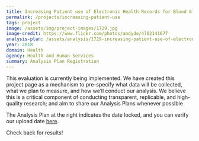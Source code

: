 ```yaml
---
title: Increasing Patient use of Electronic Health Records for Blood Glucose Monitoring
permalink: /projects/increasing-patient-use
tags: project  
image: /assets/img/project-images/1729.jpg
image-credit: https://www.flickr.com/photos/andyde/4762141677
analysis-plan: /assets/analysis/1729-increasing-patient-use-of-electronic-health-records.pdf
year: 2018  
domain: Health
agency: Health and Human Services
summary: Analysis Plan Registration
---
```

This evaluation is currently being implemented. We have created this project page as a mechanism to pre-specify what data will be collected, what we plan to measure, and how we’ll conduct our analysis. We believe this is a critical component of conducting transparent, replicable, and high-quality research; and aim to share our Analysis Plans whenever possible

The Analysis Plan at the right indicates the date locked, and you can verify our upload date <a href="https://github.com/gsa-oes/office-of-evaluation-sciences/tree/master/assets/analysis">here</a>. 

Check back for results!

